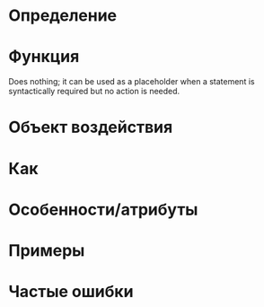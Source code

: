 # Определение

# Функция
Does nothing; it can be used as a placeholder when a statement is syntactically required but no action is needed.

# Объект воздействия

# Как

# Особенности/атрибуты

# Примеры

# Частые ошибки

